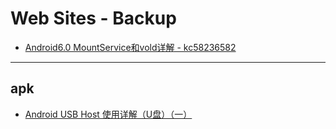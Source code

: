 
# Web Sites - Backup


* [Android6.0 MountService和vold详解 - kc58236582](https://blog.csdn.net/kc58236582/article/details/50433150)


-------------------------------
## apk
* [Android USB Host 使用详解（U盘）（一）](https://blog.csdn.net/glouds/article/details/40260805)





